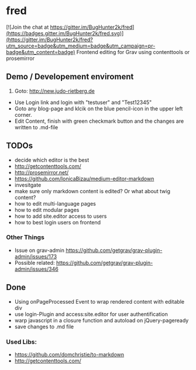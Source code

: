# fred

[![Join the chat at https://gitter.im/BugHunter2k/fred](https://badges.gitter.im/BugHunter2k/fred.svg)](https://gitter.im/BugHunter2k/fred?utm_source=badge&utm_medium=badge&utm_campaign=pr-badge&utm_content=badge)
Frontend editing for Grav using contenttools or prosemirror

## Demo / Developement enviroment

1. Goto: http://new.judo-rietberg.de
* Use Login link and login with "testuser" and "Test12345" 
* Goto any blog-page and klcik on the blue pencil-icon in the upper left corner.
* Edit Content, finish with green checkmark button and the changes are written to .md-file


## TODOs
- decide which editor is the best
 - http://getcontenttools.com/
 - http://prosemirror.net/
 - https://github.com/IonicaBizau/medium-editor-markdown
- invesitgate
 - make sure only markdown content is edited? Or what about twig content?
 - how to edit multi-language pages
 - how to edit modular pages
 - how to add site.editor access to users
 - how to best login users on frontend

### Other Things
- Issue on grav-admin https://github.com/getgrav/grav-plugin-admin/issues/173
- Possible related: https://github.com/getgrav/grav-plugin-admin/issues/346
 
 
## Done
- Using onPageProcessed Event to wrap rendered content with editable div
- use login-Plugin and access:site.editor for user authentification
- warp javascript in a closure function and autoload on jQuery-pageready 
- save changes to .md file


### Used Libs:
- https://github.com/domchristie/to-markdown
- http://getcontenttools.com/
